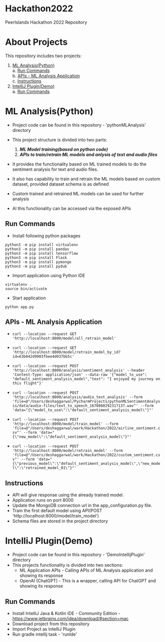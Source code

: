 # Hackathon2022
PeerIslands Hackathon 2022 Repository

# About Projects
This repository includes two projects:
1. [ML Analysis(Python)](https://github.com/ms143desh/Hackathon2022#ml-analysispython)<br/>
  a. [Run Commands](https://github.com/ms143desh/Hackathon2022#run-commands)<br/>
  b. [APIs - ML Analysis Application](https://github.com/ms143desh/Hackathon2022#apis---ml-analysis-application)<br/>
  c. [Instructions](https://github.com/ms143desh/Hackathon2022#instructions)<br/>
2. [IntelliJ Plugin(Demo)](https://github.com/ms143desh/Hackathon2022#intellij-plugindemo)<br/>
  a. [Run Commands](https://github.com/ms143desh/Hackathon2022#run-commands-1)

# ML Analysis(Python)
- Project code can be found in this repository - 'pythonMLAnalysis' directory
- This project structure is divided into two parts:
  1. ***ML Model training(based on python code)***
  2. ***APIs to train/retrain ML models and anlysis of text and audio files***

- It provides the functionality based on ML trained models to do the sentiment analysis for text and audio files.
- It also has capability to train and retrain the ML models based on custom dataset, provided dataset schema is as defined
- Custom trained and retrained ML models can be used for further analysis
- Al this functionality can be accessed via the exposed APIs

## Run Commands
- Install following python packages
```
python3 -m pip install virtualenv
python3 -m pip install pandas
python3 -m pip install tensorflow
python3 -m pip install Flask
python3 -m pip install pymongo
python3 -m pip install pydub
```

- Import application using Python IDE
```
virtualenv .
source bin/activate
```

- Start application
```
python app.py
```
## APIs - ML Analysis Application
- ```curl --location --request GET 'http://localhost:8000/model/all_retrain_model'```

- ```curl --location --request GET 'http://localhost:8000/model/retrain_model_by_id?id=63b042d9903fbee4d037bb5c'```

- ```curl --location --request POST 'http://localhost:8000/analysis/sentiment_analysis' --header 'Content-Type: application/json' --data-raw '{"model_to_use": "default_sentiment_analysis_model","text": "I enjoyed my journey on this flight"}'```
- ```curl --location --request POST 'http://localhost:8000/analysis/audio_text_analysis' --form 'file=@"/Users/deshaggarwal/PycharmProjects/pythonMLSentimentAnalysis/data/audio-files/text_to_speech_1670860292317137.wav"' --form 'data="{\"model_to_use\":\"default_sentiment_analysis_model\"}"'```
- ```curl --location --request POST 'http://localhost:8000/model/train_model' --form 'file=@"/Users/deshaggarwal/work/Hackathon/2022/airline_sentiment.csv"' --form 'data="{\"new_model\":\"default_sentiment_analysis_model\"}"'```
- ```curl --location --request POST 'http://localhost:8000/model/retrain_model' --form 'file=@"/Users/deshaggarwal/work/Hackathon/2022/custom_sentiment.csv"' --form 'data="{\"previous_model\":\"default_sentiment_analysis_model\",\"new_model\":\"retrained_model_01\"}"'```

## Instructions
- API will give response using the already trained model.
- Application runs on port 8000
- Update the MongoDB connection url in the app_configuration.py file.
- Train the first default model using API(POST 'http://localhost:8000/model/train_model')
- Schema files are stored in the project directory

# IntelliJ Plugin(Demo)
- Project code can be found in this repository - 'DemoIntellijPlugin' directory
- This projects functionality is divided into two sections:
  - ML Application APIs - Calling APIs of ML Analysis application and showing its response
  - OpenAI (ChatGPT) - This is a wrapper, calling API for ChatGPT and showing its response

## Run Commands
- Install IntelliJ Java & Kotlin IDE - Community Edition - https://www.jetbrains.com/idea/download/#section=mac
- Download project from this repository
- Import Project as IntelliJ Plugin
- Run gradle intellij task - 'runIde'
